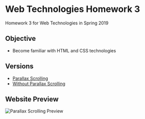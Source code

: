 # Web Technologies Homework 3
Homework 3 for Web Technologies in Spring 2019
## Objective
* Become familiar with HTML and CSS technologies
## Versions
* [Parallax Scrolling](http://www-scf.usc.edu/~zianwang/homework3/hw3.html)
* [Without Parallax Scrolling](http://www-scf.usc.edu/~zianwang/homework3/homework3.html)
## Website Preview
![Parallax Scrolling Preview](pic/preview.gif)
